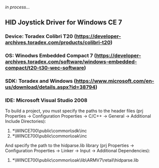 *in process...*

## HID Joystick Driver for Windows CE 7
### Device: Toradex Colibri T20 (https://developer-archives.toradex.com/products/colibri-t20)
### OS: Winodws Embedded Compact 7 (https://developer-archives.toradex.com/software/windows-embedded-compact/t20-t30-wec-software)
### SDK: Toradex and Windows (https://www.microsoft.com/en-us/download/details.aspx?id=38794)
### IDE: Microsoft Visual Studio 2008
To build a project, you must specify the paths to the header files (prj Properties → Configuration Properties → C/C++ → General → Additional Include Directories):
1. *\WINCE700\public\common\sdk\inc
2. *\WINCE700\public\common\oak\inc

And specify the path to the hidparse.lib library (prj Properties → Configuration Properties → Linker → Input → Additional Dependencies):
1. *\WINCE700\public\common\oak\lib\ARMV7\retail\hidparse.lib
